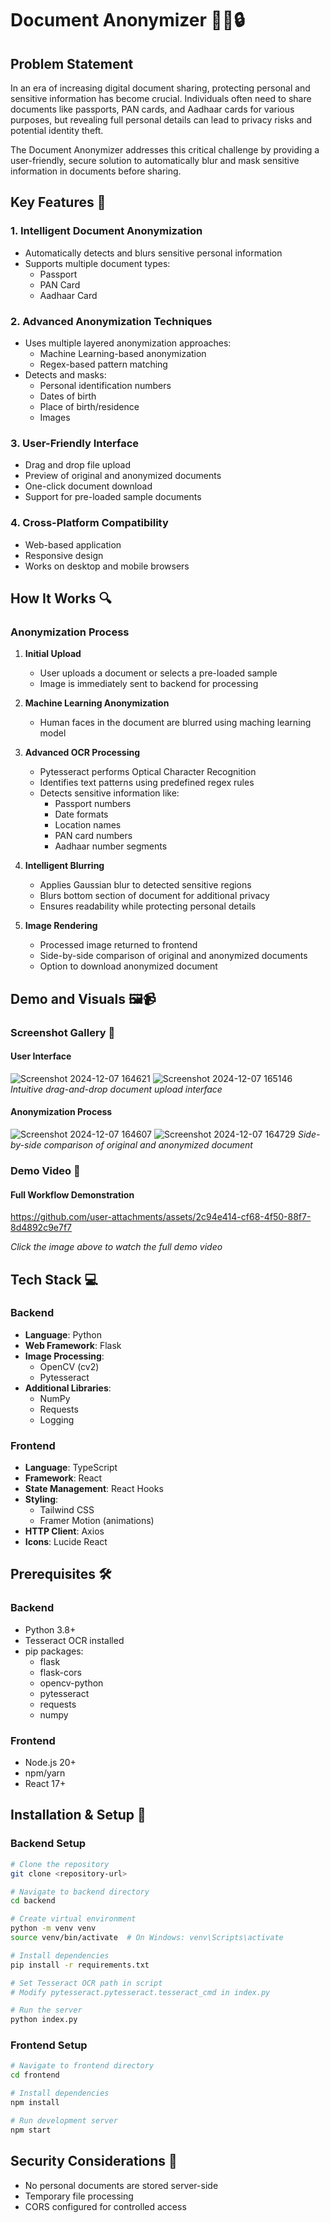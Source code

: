 # Document Anonymizer 🕵️‍♀️🔒

## Problem Statement

In an era of increasing digital document sharing, protecting personal and sensitive information has become crucial. Individuals often need to share documents like passports, PAN cards, and Aadhaar cards for various purposes, but revealing full personal details can lead to privacy risks and potential identity theft.

The Document Anonymizer addresses this critical challenge by providing a user-friendly, secure solution to automatically blur and mask sensitive information in documents before sharing.

## Key Features 🌟

### 1. Intelligent Document Anonymization

- Automatically detects and blurs sensitive personal information
- Supports multiple document types:
  - Passport
  - PAN Card
  - Aadhaar Card

### 2. Advanced Anonymization Techniques

- Uses multiple layered anonymization approaches:
  - Machine Learning-based anonymization
  - Regex-based pattern matching
- Detects and masks:
  - Personal identification numbers
  - Dates of birth
  - Place of birth/residence
  - Images

### 3. User-Friendly Interface

- Drag and drop file upload
- Preview of original and anonymized documents
- One-click document download
- Support for pre-loaded sample documents

### 4. Cross-Platform Compatibility

- Web-based application
- Responsive design
- Works on desktop and mobile browsers

## How It Works 🔍

### Anonymization Process

1. **Initial Upload**

   - User uploads a document or selects a pre-loaded sample
   - Image is immediately sent to backend for processing

2. **Machine Learning Anonymization**

   - Human faces in the document are blurred using maching learning model

3. **Advanced OCR Processing**

   - Pytesseract performs Optical Character Recognition
   - Identifies text patterns using predefined regex rules
   - Detects sensitive information like:
     - Passport numbers
     - Date formats
     - Location names
     - PAN card numbers
     - Aadhaar number segments

4. **Intelligent Blurring**

   - Applies Gaussian blur to detected sensitive regions
   - Blurs bottom section of document for additional privacy
   - Ensures readability while protecting personal details

5. **Image Rendering**
   - Processed image returned to frontend
   - Side-by-side comparison of original and anonymized documents
   - Option to download anonymized document
  
## Demo and Visuals 🖼️📹

### Screenshot Gallery 📸

#### User Interface
![Screenshot 2024-12-07 164621](https://github.com/user-attachments/assets/92c807e4-67fa-4be5-98f2-9520c918387c)
![Screenshot 2024-12-07 165146](https://github.com/user-attachments/assets/b5182a26-5882-4448-a17d-9834cd4625bf)
*Intuitive drag-and-drop document upload interface*

#### Anonymization Process
![Screenshot 2024-12-07 164607](https://github.com/user-attachments/assets/2e2e8f13-b9ad-48da-82a6-141464bb1ea3)
![Screenshot 2024-12-07 164729](https://github.com/user-attachments/assets/2ab59c85-b0d6-4721-818b-9754bb37d115)
*Side-by-side comparison of original and anonymized document*

### Demo Video 🎥

#### Full Workflow Demonstration

https://github.com/user-attachments/assets/2c94e414-cf68-4f50-88f7-8d4892c9e7f7

*Click the image above to watch the full demo video*

## Tech Stack 💻

### Backend

- **Language**: Python
- **Web Framework**: Flask
- **Image Processing**:
  - OpenCV (cv2)
  - Pytesseract
- **Additional Libraries**:
  - NumPy
  - Requests
  - Logging

### Frontend

- **Language**: TypeScript
- **Framework**: React
- **State Management**: React Hooks
- **Styling**:
  - Tailwind CSS
  - Framer Motion (animations)
- **HTTP Client**: Axios
- **Icons**: Lucide React

## Prerequisites 🛠️

### Backend

- Python 3.8+
- Tesseract OCR installed
- pip packages:
  - flask
  - flask-cors
  - opencv-python
  - pytesseract
  - requests
  - numpy

### Frontend

- Node.js 20+
- npm/yarn
- React 17+

## Installation & Setup 🚀

### Backend Setup

```bash
# Clone the repository
git clone <repository-url>

# Navigate to backend directory
cd backend

# Create virtual environment
python -m venv venv
source venv/bin/activate  # On Windows: venv\Scripts\activate

# Install dependencies
pip install -r requirements.txt

# Set Tesseract OCR path in script
# Modify pytesseract.pytesseract.tesseract_cmd in index.py

# Run the server
python index.py
```

### Frontend Setup

```bash
# Navigate to frontend directory
cd frontend

# Install dependencies
npm install

# Run development server
npm start
```

## Security Considerations 🔐

- No personal documents are stored server-side
- Temporary file processing
- CORS configured for controlled access
